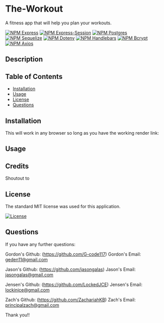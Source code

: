 # The-Workout
A fitness app that will help you plan your workouts.

 [![NPM Express](https://img.shields.io/badge/NPM-Express-orange.svg)](https://www.npmjs.com/package/express)
 [![NPM Express-Session](https://img.shields.io/badge/NPM-ExpressSession-orange.svg)](https://www.npmjs.com/package/express-session)
 [![NPM Postgres](https://img.shields.io/badge/NPM-Postgres-orange.svg)](https://www.npmjs.com/package/pg)
 [![NPM Sequelize](https://img.shields.io/badge/NPM-Sequelize-orange.svg)](https://www.npmjs.com/package/sequelize)
 [![NPM Dotenv](https://img.shields.io/badge/NPM-Dotenv-orange.svg)](https://www.npmjs.com/package/dotenv)
 [![NPM Handlebars](https://img.shields.io/badge/NPM-Handlebars-orange.svg)](https://www.npmjs.com/package/handlebars)
 [![NPM Bcrypt](https://img.shields.io/badge/NPM-Bcrypt-orange.svg)](https://www.npmjs.com/package/bcrypt)
 [![NPM Axios](https://img.shields.io/badge/NPM-Axios-orange.svg)](https://www.npmjs.com/package/axios)

## Description


## Table of Contents

  * [Installation](#installation)
  * [Usage](#usage)
  * [License](#license)
  * [Questions](#questions)

## Installation

This will work in any browser so long as you have the working render link:

## Usage



## Credits

Shoutout to 

## License

The standard MIT license was used for this application.

[![License](https://img.shields.io/badge/license-MIT-white.svg)](https://choosealicense.com/licenses/mit/) 

## Questions

If you have any further questions:

Gordon's Github: (https://github.com/G-code117)
Gordon's Email: geden11@gmail.com

Jason's Github: (https://github.com/jasongalas) 
Jason's Email: jasongalas@gmail.com

Jensen's Github: (https://github.com/LockedJCE)
Jensen's Email: lockinjce@gmail.com

Zach's Github: (https://github.com/ZachariahKB)
Zach's Email: principalzach@gmail.com

Thank you!!